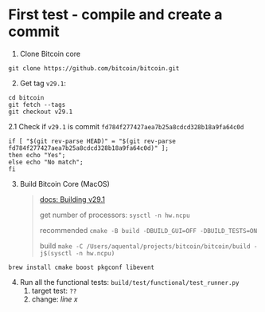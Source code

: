 # First test - compile and create a commit

1. Clone Bitcoin core

```shell
git clone https://github.com/bitcoin/bitcoin.git
```

2. Get tag `v29.1`:

```shell
cd bitcoin
git fetch --tags
git checkout v29.1
```

2.1 Check if `v29.1` is commit `fd784f277427aea7b25a8cdcd328b18a9fa64c0d`

```shell
if [ "$(git rev-parse HEAD)" = "$(git rev-parse fd784f277427aea7b25a8cdcd328b18a9fa64c0d)" ];
then echo "Yes";
else echo "No match";
fi
```

3. Build Bitcoin Core (MacOS)
   > [docs: Building v29.1](https://github.com/bitcoin/bitcoin/tree/v29.1/doc#building)
   >
   > get number of processors: `sysctl -n hw.ncpu`
   >
   > recommended `cmake -B build -DBUILD_GUI=OFF -DBUILD_TESTS=ON`
   >
   > build `make -C /Users/aquental/projects/bitcoin/bitcoin/build -j$(sysctl -n hw.ncpu)`

```shell
brew install cmake boost pkgconf libevent
```

4. Run all the functional tests: `build/test/functional/test_runner.py`
   1. target test: `??`
   2. change: _line x_

